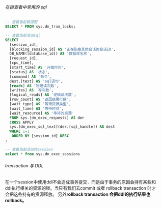 ###### 在锁查看中常用的 sql

```sql
-- 查看当前锁视图
SELECT * FROM sys.dm_tran_locks;

-- 查看当前活动sql
SELECT  
  [session_id],
  [blocking_session_id] AS '正在阻塞其他会话的会话ID',
  DB_NAME([database_id]) AS '数据库名称',
  [request_id],
  [cpu_time],
  [start_time] AS '开始时间',
  [status] AS '状态',
  [command] AS '命令',
  dest.[text] AS 'sql语句', 
  [reads] AS '物理读次数',
  [writes] AS '写次数',
  [logical_reads] AS '逻辑读次数',
  [row_count] AS '返回结果行数',
  [wait_type] AS '等待资源类型',
  [wait_time] AS '等待时间',
  [wait_resource] AS '等待的资源'
  FROM sys.[dm_exec_requests] AS der 
  CROSS APPLY 
  sys.[dm_exec_sql_text](der.[sql_handle]) AS dest 
  WHERE 1=1 
   ORDER BY [session_id] DESC 
;

-- 查看当前活动的session
select * from sys.dm_exec_sessions
```

###### transaction 与 DDL

在一个session中使用ddl不会造成事务提交，而是由于事务的原因会持有某些和ddl执行相关的资源的锁。当只有我们去commit 或者 rollback transaction 时才会把这些持有的资源释放。 另外**rollback transaction 会把ddl的执行结果也rollback。**
